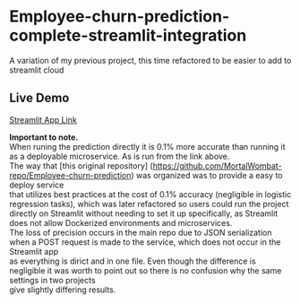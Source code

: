 # Employee-churn-prediction-complete-streamlit-integration
A variation of my previous project, this time refactored to be easier to add to streamlit cloud

## Live Demo
[Streamlit App Link](https://employee-churn-prediction-complete-app-integration-l87w5zem35k.streamlit.app/)

**Important to note.** <br>
When runing the prediction directly it is 0.1% more accurate than running it as a deployable microservice. As is run from the link above. <br>
The way that [this original repository] (https://github.com/MortalWombat-repo/Employee-churn-prediction) was organized was to provide a easy to deploy service <br>
that utilizes best practices at the cost of 0.1% accuracy (negligible in logistic regression tasks), which was later refactored so users could run the project 
directly on Streamlit without needing to set it up specifically, as Streamlit does not allow Dockerized environments and microservices. <br>
The loss of precision occurs in the main repo due to JSON serialization when a POST request is made to the service, which does not occur in the Streamlit app <br>
as everything is dirict and in one file. Even though the difference is negligible it was worth to point out so there is no confusion why the same settings in two projects <br>
give slightly differing results.

